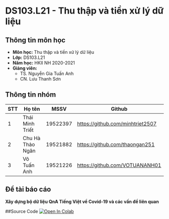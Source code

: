 # DS103.L21 - Thu thập và tiền xử lý dữ liệu

## Thông tin môn học
* **Môn học:** Thu thập và tiền xử lý dữ liệu
* **Lớp:** DS103.L21
* **Năm học:** HKII NH 2020-2021
* **Giảng viên:** 
  * TS. Nguyễn Gia Tuấn Anh 
  * CN. Lưu Thanh Sơn

## Thông tin nhóm
STT | Họ tên | MSSV | Github
--- | -------|------|--------
1 | Thái Minh Triết | 19522397 | https://github.com/minhtriet2507
2 | Chu Hà Thảo Ngân | 19521882 | https://github.com/thaongan251
3 | Võ Tuấn Anh | 19521226 | https://github.com/VOTUANANH01

## Đề tài báo cáo
**Xây dựng bộ dữ liệu QnA Tiếng Việt về Covid-19 và các vấn đề liên quan**

##Source Code
[![Open In Colab](https://colab.research.google.com/assets/colab-badge.svg)](https://colab.research.google.com/drive/1967YdWa_see-EDOW7OcAvpUjeQBHQRUt#scrollTo=rGAhb81MpKfP)
